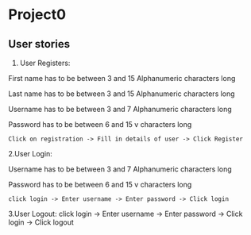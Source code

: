 # Project0

## User stories

1. User Registers:

First name has to be between 3 and 15  Alphanumeric characters long

Last name has to be between 3 and 15  Alphanumeric characters long

Username has to be between 3 and 7  Alphanumeric characters long

Password has to be between 6 and 15 v characters long

    Click on registration -> Fill in details of user -> Click Register

2.User Login:

Username has to be between 3 and 7  Alphanumeric characters long

Password has to be between 6 and 15 v characters long

    click login -> Enter username -> Enter password -> Click login

3.User Logout:
    click login -> Enter username -> Enter password -> Click login -> Click logout
